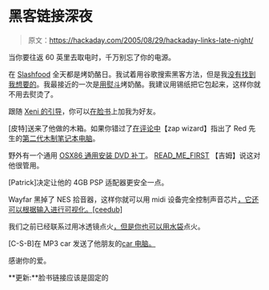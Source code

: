 # 黑客链接深夜

> 原文：<https://hackaday.com/2005/08/29/hackaday-links-late-night/>

当你要往返 60 英里去取电时，千万别忘了你的电源。

在 [Slashfood](http://slashfood.com/) 全天都是烤奶酪日。我试着用谷歌搜索黑客方法，但是我[没有找到我想要的](http://www.google.com/search?hs=1jH&q=grilled+cheese+blowtorch)。我最接近的一次是[用熨斗](http://www.southphillyblocks.org/photos_essays/grilled_cheese/)烤奶酪。我建议用锡纸把它包起来，这样你就不用去熨烫了。

跟随 [Xeni 的引导](http://www.boingboing.net/2005/08/24/facebook_just_poke_m.html)，你可以[在脸书](http://facebook.com/p.php?id=17205068&l=37c76f3a7c)上加我为好友。

[皮特]送来了他做的木箱。如果你错过了[在评论中](http://www.hackaday.com/entry/1234000240056341/#c417679)【zap wizard】指出了 Red 先生的[第二代木制笔记本电脑](http://www.austinmodders.com/forums/viewtopic.php?t=407)。

野外有一个通用 [OSX86 通用安装 DVD 补丁](http://thepiratebay.org/details.php?id=3375675)。 [READ_ME_FIRST](http://forum.osx86project.org/index.php?showtopic=1356) 【吉姆】说这对他很管用。

[Patrick]决定让他的 4GB PSP 适配器更安全一点。

Wayfar 黑掉了 NES 拾音器，这样你就可以用 midi 设备完全控制声音芯片[，它还可以根据输入进行可视化。[ceedub]](http://wayfar.net/0xf00000_overview.php)

我们之前已经联系过用冰透镜点火[，但是你也可以用](http://www.trackertrail.com/survival/fire/ice/rb/rbfirefromice3.html)[水袋](http://trackertrail.com/survival/fire/water/index.html)点火。

[C-S-B]在 MP3 car 发送了他朋友的[car 电脑。](http://www.mp3car.com/vbulletin/showthread.php?p=589296)

感谢你的爱。

**更新:**脸书链接应该是固定的